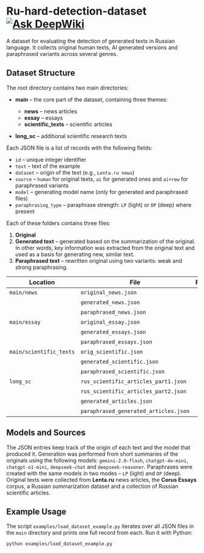 # Ru-hard-detection-dataset [![Ask DeepWiki](https://deepwiki.com/badge.svg)](https://deepwiki.com/CoffeBank/Ru-hard-detection-dataset)

A dataset for evaluating the detection of generated texts in Russian language. It collects original human texts, AI generated versions and paraphrased variants across several genres.

## Dataset Structure

The root directory contains two main directories:
- **main** – the core part of the dataset, containing three themes:
  - **news** – news articles
  - **essay** – essays
  - **scientific_texts** – scientific articles

- **long_sc** – additional scientific research texts

Each JSON file is a list of records with the following fields:

- `id` – unique integer identifier
- `text` – text of the example
- `dataset` – origin of the text (e.g., `Lenta.ru news`)
- `source` – `human` for original texts, `ai` for generated ones and `ai+rew` for paraphrased variants
- `model` – generating model name (only for generated and paraphrased files)
- `paraphrasing_type` – paraphrase strength: `LP` (light) or `DP` (deep) where present

Each of these folders contains three files:
1. **Original** 
2. **Generated text** – generated based on the summarization of the original. In other words, key information was extracted from the original text and used as a basis for generating new, similar text.
3. **Paraphrased text** – rewritten original using two variants: weak and strong paraphrasing.

| Location | File | Records |
|----------|------|--------:|
| `main/news` | `original_news.json` | 480 |
| | `generated_news.json` | 480 |
| | `paraphrased_news.json` | 480 |
| `main/essay` | `original_essay.json` | 480 |
| | `generated_essays.json` | 480 |
| | `paraphrased_essays.json` | 480 |
| `main/scientific_texts` | `orig_scientific.json` | 479 |
| | `generated_scientific.json` | 479 |
| | `paraphrased_scientific.json` | 479 |
| `long_sc` | `rus_scientific_articles_part1.json` | 1239 |
| | `rus_scientific_articles_part2.json` | 1239 |
| | `generated_articles.json` | 1449 |
| | `paraphrased_generated_articles.json` | 1625 |

## Models and Sources

The JSON entries keep track of the origin of each text and the model that produced it.
Generation was performed from short summaries of the originals using the following models:
`gemini-2.0-flash`, `chatgpt-4o-mini`, `chatgpt-o1-mini`, `deepseek-chat` and `deepseek-reasoner`.
Paraphrases were created with the same models in two modes – `LP` (light) and `DP` (deep).
Original texts were collected from **Lenta.ru** news articles, the **Corus Essays** corpus, a Russian summarization dataset and a collection of Russian scientific articles.

## Example Usage

The script `examples/load_dataset_example.py` iterates over all JSON files in the
`main` directory and prints one full record from each. Run it with Python:

```bash
python examples/load_dataset_example.py
```
